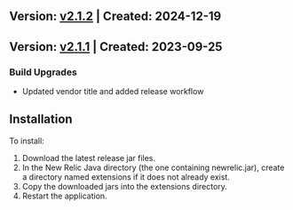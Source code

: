 ## Version: [v2.1.2](https://github.com/newrelic-experimental/newrelic-java-couchbase/releases/tag/v2.1.2) | Created: 2024-12-19



## Version: [v2.1.1](https://github.com/newrelic-experimental/newrelic-java-couchbase/releases/tag/v2.1.1) | Created: 2023-09-25
### Build Upgrades
- Updated vendor title and added release workflow


## Installation

To install:

1. Download the latest release jar files.
2. In the New Relic Java directory (the one containing newrelic.jar), create a directory named extensions if it does not already exist.
3. Copy the downloaded jars into the extensions directory.
4. Restart the application.   

